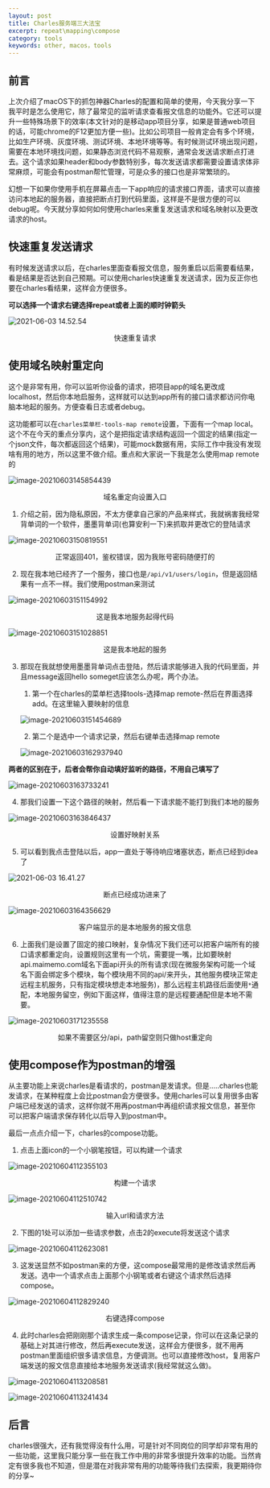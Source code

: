 ```yaml
---
layout: post
title: Charles服务端三大法宝
excerpt: repeat\mapping\compose
category: tools
keywords: other, macos，tools
---
```


## 前言

上次介绍了macOS下的抓包神器Charles的配置和简单的使用，今天我分享一下我平时是怎么使用它，除了最常见的监听请求查看报文信息的功能外。它还可以提升一些特殊场景下的效率(本文针对的是移动app项目分享，如果是普通web项目的话，可能chrome的F12更加方便一些)。比如公司项目一般肯定会有多个环境，比如生产环境、灰度环境、测试环境、本地环境等等。有时候测试环境出现问题，需要在本地环境找问题，如果静态浏览代码不易观察，通常会发送请求断点打进去。这个请求如果header和body参数特别多，每次发送请求都需要设置请求体非常麻烦，可能会有postman帮忙管理，可是众多的接口也是非常繁琐的。

幻想一下如果你使用手机在屏幕点击一下app响应的请求接口界面，请求可以直接访问本地起的服务器，直接把断点打到代码里面，这样是不是很方便的可以debug呢。今天就分享如何如何使用charles来重复发送请求和域名映射以及更改请求的host。

## 快速重复发送请求

有时候发送请求以后，在charles里面查看报文信息，服务重启以后需要看结果，看是结果是否达到自己预期。可以使用charles快速重复发送请求，因为反正你也要在charles看结果，这样会方便很多。

**可以选择一个请求右键选择repeat或者上面的顺时钟箭头**

![2021-06-03 14.52.54](https://mypicgogo.oss-cn-hangzhou.aliyuncs.com/tuchuang20210603145322.gif)

<center>快速重复请求</center>

## 使用域名映射重定向

这个是非常有用，你可以监听你设备的请求，把项目app的域名更改成localhost，然后你本地启服务，这样就可以达到app所有的接口请求都访问你电脑本地起的服务。方便查看日志或者debug。

这功能都可以在```charles菜单栏-tools-map remote```设置，下面有一个map local。这个不在今天的重点分享内，这个是把指定请求结构返回一个固定的结果(指定一个json文件，每次都返回这个结果)，可能mock数据有用，实际工作中我没有发现啥有用的地方，所以这里不做介绍。重点和大家说一下我是怎么使用map remote的

![image-20210603145854439](https://mypicgogo.oss-cn-hangzhou.aliyuncs.com/tuchuang20210603145854.png)

<center>域名重定向设置入口</center>

1. 介绍之前，因为隐私原因，不太方便拿自己家的产品来样式，我就祸害我经常背单词的一个软件，墨墨背单词(也算安利一下)来抓取并更改它的登陆请求

![image-20210603150819551](https://mypicgogo.oss-cn-hangzhou.aliyuncs.com/tuchuang20210603150819.png)

<center>正常返回401，鉴权错误，因为我账号密码随便打的</center>

2. 现在我本地已经齐了一个服务，接口也是```/api/v1/users/login```，但是返回结果有一点不一样。我们使用postman来测试

![image-20210603151154992](https://mypicgogo.oss-cn-hangzhou.aliyuncs.com/tuchuang20210603151155.png)

<center>这是我本地服务起得代码</center>



![image-20210603151028851](https://mypicgogo.oss-cn-hangzhou.aliyuncs.com/tuchuang20210603151028.png)

<center>这是我本地起的服务</center>



3. 那现在我就想使用墨墨背单词点击登陆，然后请求能够进入我的代码里面，并且message返回hello someget应该怎么办呢，两个办法。

   1. 第一个在charles的菜单栏选择tools-选择map remote-然后在界面选择add。在这里输入要映射的信息

   ![image-20210603151454689](https://mypicgogo.oss-cn-hangzhou.aliyuncs.com/tuchuang20210603151454.png)

   2. 第二个是选中一个请求记录，然后右键单击选择map remote

   ![image-20210603162937940](https://mypicgogo.oss-cn-hangzhou.aliyuncs.com/tuchuang20210603162937.png)

**两者的区别在于，后者会帮你自动填好监听的路径，不用自己填写了**

![image-20210603163733241](https://mypicgogo.oss-cn-hangzhou.aliyuncs.com/tuchuang20210603163733.png)

4. 那我们设置一下这个路径的映射，然后看一下请求能不能打到我们本地的服务

![image-20210603163846437](https://mypicgogo.oss-cn-hangzhou.aliyuncs.com/tuchuang20210603163846.png)

<center>设置好映射关系</center>

5. 可以看到我点击登陆以后，app一直处于等待响应堵塞状态，断点已经到idea了

![2021-06-03 16.41.27](https://mypicgogo.oss-cn-hangzhou.aliyuncs.com/tuchuang20210603164234.gif)

<center>断点已经成功进来了</center>

![image-20210603164356629](https://mypicgogo.oss-cn-hangzhou.aliyuncs.com/tuchuang20210603164356.png)

<center>客户端显示的是本地服务的报文信息</center>

6. 上面我们是设置了固定的接口映射，复杂情况下我们还可以把客户端所有的接口请求都重定向，设置规则这里有一个坑，需要提一嘴，比如要映射api.maimemo.com域名下面api开头的所有请求(现在微服务架构可能一个域名下面会绑定多个模块，每个模块用不同的api/来开头，其他服务模块正常走远程主机服务，只有指定模块想走本地服务)，那么远程主机路径后面使用```*```通配，本地服务留空，例如下面这样，值得注意的是远程要通配但是本地不需要。

![image-20210603171235558](https://mypicgogo.oss-cn-hangzhou.aliyuncs.com/tuchuang20210603171517.png)

<center>如果不需要区分/api，path留空则只做host重定向</center>

## 使用compose作为postman的增强

从主要功能上来说charles是看请求的，postman是发请求。但是.....charles也能发请求，在某种程度上会比postman会方便很多。使用charles可以复用很多由客户端已经发送的请求，这样你就不用再postman中再组织请求报文信息，甚至你可以把客户端请求保存转化以后导入到postman中。

最后一点点介绍一下，charles的compose功能。

1. 点击上面icon的一个小钢笔按钮，可以构建一个请求

![image-20210604112355103](https://mypicgogo.oss-cn-hangzhou.aliyuncs.com/tuchuang20210604112355.png)

<center>构建一个请求</center>

![image-20210604112510742](https://mypicgogo.oss-cn-hangzhou.aliyuncs.com/tuchuang20210604112510.png)

<center>输入url和请求方法</center>

2. 下图的1处可以添加一些请求参数，点击2的execute将发送这个请求

![image-20210604112623081](https://mypicgogo.oss-cn-hangzhou.aliyuncs.com/tuchuang20210604112623.png)

3. 这发送显然不如postman来的方便，这compose最常用的是修改请求然后再发送。选中一个请求点击上面那个小钢笔或者右键这个请求然后选择compose。

![image-20210604112829240](https://mypicgogo.oss-cn-hangzhou.aliyuncs.com/tuchuang20210604112829.png)

<center>右键选择compose</center>

4. 此时charles会把刚刚那个请求生成一条compose记录，你可以在这条记录的基础上对其进行修改，然后再execute发送，这样会方便很多，就不用再postman里面组织很多请求信息，方便调测。也可以直接修改host，复用客户端发送的报文信息直接给本地服务发送请求(我经常就这么做)。

![image-20210604113208581](https://mypicgogo.oss-cn-hangzhou.aliyuncs.com/tuchuang20210604113208.png)

![image-20210604113241434](https://mypicgogo.oss-cn-hangzhou.aliyuncs.com/tuchuang20210604113241.png)

## 后言

charles很强大，还有我觉得没有什么用，可是针对不同岗位的同学却非常有用的一些功能，这里我只能分享一些在我工作中用的非常多很提升效率的功能。当然肯定有很多我也不知道，但是潜在对我非常有用的功能等待我们去探索，我更期待你的分享~

